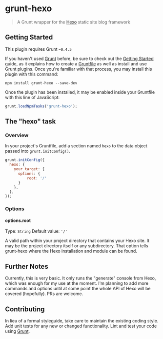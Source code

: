 # grunt-hexo

> A Grunt wrapper for the [Hexo](https://github.com/hexojs/hexo) static site blog framework

## Getting Started
This plugin requires Grunt `~0.4.5`

If you haven't used [Grunt](http://gruntjs.com/) before, be sure to check out the [Getting Started](http://gruntjs.com/getting-started) guide, as it explains how to create a [Gruntfile](http://gruntjs.com/sample-gruntfile) as well as install and use Grunt plugins. Once you're familiar with that process, you may install this plugin with this command:

```shell
npm install grunt-hexo --save-dev
```

Once the plugin has been installed, it may be enabled inside your Gruntfile with this line of JavaScript:

```js
grunt.loadNpmTasks('grunt-hexo');
```

## The "hexo" task

### Overview
In your project's Gruntfile, add a section named `hexo` to the data object passed into `grunt.initConfig()`.

```js
grunt.initConfig({
  hexo: {
    your_target: {
      options: {
		  root: '/'
	  }
    },
  },
});
```

### Options

#### options.root
Type: `String`
Default value: `'/'`

A valid path within your project directory that contains your Hexo site. It may be the project directory itself or any subdirectory. That option tells grunt-hexo where the Hexo installation and module can be found.

## Further Notes

Currently, this is very basic. It only runs the "generate" console from Hexo, which was enough for my use at the moment. I'm planning to add more commands and options until at some point the whole API of Hexo will be covered (hopefully). PRs are welcome.

## Contributing
In lieu of a formal styleguide, take care to maintain the existing coding style. Add unit tests for any new or changed functionality. Lint and test your code using [Grunt](http://gruntjs.com/).

